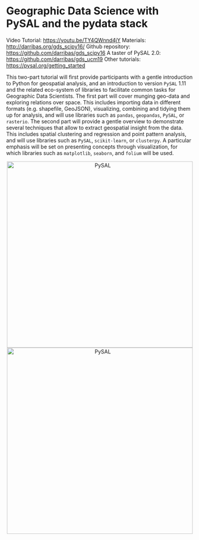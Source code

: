 # Geographic Data Science with PySAL and the pydata stack

Video Tutorial: https://youtu.be/TY4QWnnd4jY
Materials: http://darribas.org/gds_scipy16/
Github repository: https://github.com/darribas/gds_scipy16
A taster of PySAL 2.0: https://github.com/darribas/gds_ucm19
Other tutorials: https://pysal.org/getting_started




This two-part tutorial will first provide participants with a gentle
introduction to Python for geospatial analysis, and an introduction to version
`PySAL` 1.11 and the related eco-system of libraries to facilitate common tasks
for Geographic Data Scientists. The first part will cover munging geo-data and
exploring relations over space. This includes importing data in different
formats (e.g. shapefile, GeoJSON), visualizing, combining and tidying them up
for analysis, and will use libraries such as `pandas`, `geopandas`, `PySAL`, or
`rasterio`. The second part will provide a gentle overview to demonstrate
several techniques that allow to extract geospatial insight from the data.
This includes spatial clustering and regression and point pattern analysis,
and will use libraries such as `PySAL`, `scikit-learn`, or `clusterpy`. A particular
emphasis will be set on presenting concepts through visualization, for which
libraries such as `matplotlib`, `seaborn`, and `folium` will be used.

<center>
<a
href="http://pysal.org">
<img src="content/figs/pysal.png" alt="PySAL"
 style="width:500px;">
</a>
</center>

<center>
<a
href="http://geographicdatascience.com">
<img src="content/figs/gdsl.png" alt="PySAL"
 style="width:500px;">
</center>


